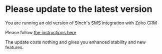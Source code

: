 # Please update to the latest version

You are running an old version of Sinch's SMS integration with Zoho CRM

Please follow [the instructions here](https://support.messagemedia.com/hc/en-us/articles/4874087506063-Zoho-CRM-Updating-to-the-latest-version-of-SMS-for-Zoho-CRM)

The update costs nothing and gives you enhanced stability and new features.
